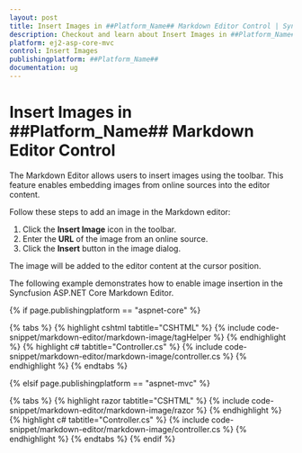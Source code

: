 ```yaml
---
layout: post
title: Insert Images in ##Platform_Name## Markdown Editor Control | Syncfusion
description: Checkout and learn about Insert Images in ##Platform_Name## Markdown Editor control of Syncfusion Essential JS 2 and more details.
platform: ej2-asp-core-mvc
control: Insert Images
publishingplatform: ##Platform_Name##
documentation: ug
---
```


# Insert Images in ##Platform_Name## Markdown Editor Control

The Markdown Editor allows users to insert images using the toolbar. This feature enables embedding images from online sources into the editor content.

Follow these steps to add an image in the Markdown editor:

1. Click the **Insert Image** icon in the toolbar.
2. Enter the **URL** of the image from an online source.
3. Click the **Insert** button in the image dialog.

The image will be added to the editor content at the cursor position.

The following example demonstrates how to enable image insertion in the Syncfusion ASP.NET Core Markdown Editor.

{% if page.publishingplatform == "aspnet-core" %}

{% tabs %}
{% highlight cshtml tabtitle="CSHTML" %}
{% include code-snippet/markdown-editor/markdown-image/tagHelper %}
{% endhighlight %}
{% highlight c# tabtitle="Controller.cs" %}
{% include code-snippet/markdown-editor/markdown-image/controller.cs %}
{% endhighlight %}
{% endtabs %}

{% elsif page.publishingplatform == "aspnet-mvc" %}

{% tabs %}
{% highlight razor tabtitle="CSHTML" %}
{% include code-snippet/markdown-editor/markdown-image/razor %}
{% endhighlight %}
{% highlight c# tabtitle="Controller.cs" %}
{% include code-snippet/markdown-editor/markdown-image/controller.cs %}
{% endhighlight %}
{% endtabs %}
{% endif %}